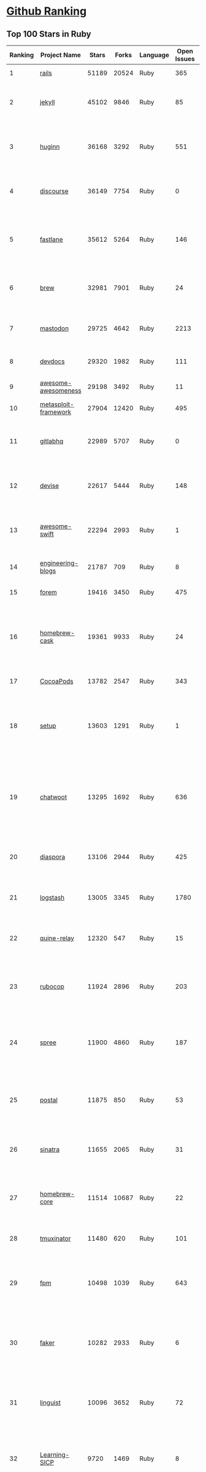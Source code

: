 [Github Ranking](../README.md)
==========

## Top 100 Stars in Ruby

| Ranking | Project Name | Stars | Forks | Language | Open Issues | Description | Last Commit |
| ------- | ------------ | ----- | ----- | -------- | ----------- | ----------- | ----------- |
| 1 | [rails](https://github.com/rails/rails) | 51189 | 20524 | Ruby | 365 | Ruby on Rails | 2022-08-08T01:26:36Z |
| 2 | [jekyll](https://github.com/jekyll/jekyll) | 45102 | 9846 | Ruby | 85 | :globe_with_meridians: Jekyll is a blog-aware static site generator in Ruby | 2022-08-06T20:15:42Z |
| 3 | [huginn](https://github.com/huginn/huginn) | 36168 | 3292 | Ruby | 551 | Create agents that monitor and act on your behalf.  Your agents are standing by! | 2022-07-19T04:35:22Z |
| 4 | [discourse](https://github.com/discourse/discourse) | 36149 | 7754 | Ruby | 0 | A platform for community discussion. Free, open, simple. | 2022-08-08T01:56:30Z |
| 5 | [fastlane](https://github.com/fastlane/fastlane) | 35612 | 5264 | Ruby | 146 | 🚀 The easiest way to automate building and releasing your iOS and Android apps | 2022-08-06T17:41:57Z |
| 6 | [brew](https://github.com/Homebrew/brew) | 32981 | 7901 | Ruby | 24 | 🍺 The missing package manager for macOS (or Linux) | 2022-08-08T02:41:23Z |
| 7 | [mastodon](https://github.com/mastodon/mastodon) | 29725 | 4642 | Ruby | 2213 | Your self-hosted, globally interconnected microblogging community | 2022-08-07T20:49:35Z |
| 8 | [devdocs](https://github.com/freeCodeCamp/devdocs) | 29320 | 1982 | Ruby | 111 | API Documentation Browser | 2022-08-06T18:59:40Z |
| 9 | [awesome-awesomeness](https://github.com/bayandin/awesome-awesomeness) | 29198 | 3492 | Ruby | 11 | A curated list of awesome awesomeness | 2022-03-24T09:30:22Z |
| 10 | [metasploit-framework](https://github.com/rapid7/metasploit-framework) | 27904 | 12420 | Ruby | 495 | Metasploit Framework | 2022-08-08T02:59:47Z |
| 11 | [gitlabhq](https://github.com/gitlabhq/gitlabhq) | 22989 | 5707 | Ruby | 0 | GitLab CE Mirror \| Please open new issues in our issue tracker on GitLab.com | 2022-08-08T00:09:54Z |
| 12 | [devise](https://github.com/heartcombo/devise) | 22617 | 5444 | Ruby | 148 | Flexible authentication solution for Rails with Warden. | 2022-07-07T09:58:31Z |
| 13 | [awesome-swift](https://github.com/matteocrippa/awesome-swift) | 22294 | 2993 | Ruby | 1 | A collaborative list of awesome Swift libraries and resources. Feel free to contribute! | 2022-08-04T14:55:58Z |
| 14 | [engineering-blogs](https://github.com/kilimchoi/engineering-blogs) | 21787 | 709 | Ruby | 8 | A curated list of engineering blogs | 2022-08-01T08:18:29Z |
| 15 | [forem](https://github.com/forem/forem) | 19416 | 3450 | Ruby | 475 | For empowering community 🌱 | 2022-08-08T02:14:44Z |
| 16 | [homebrew-cask](https://github.com/Homebrew/homebrew-cask) | 19361 | 9933 | Ruby | 24 | 🍻 A CLI workflow for the administration of macOS applications distributed as binaries | 2022-08-08T02:47:32Z |
| 17 | [CocoaPods](https://github.com/CocoaPods/CocoaPods) | 13782 | 2547 | Ruby | 343 | The Cocoa Dependency Manager. | 2022-08-05T00:09:53Z |
| 18 | [setup](https://github.com/lewagon/setup) | 13603 | 1291 | Ruby | 1 | Setup instructions for Le Wagon's students on their first day of Web Development Bootcamp | 2022-08-05T16:44:49Z |
| 19 | [chatwoot](https://github.com/chatwoot/chatwoot) | 13295 | 1692 | Ruby | 636 | Open-source customer engagement suite, an alternative to Intercom, Zendesk, Salesforce Service Cloud etc. 🔥💬 | 2022-08-07T20:49:12Z |
| 20 | [diaspora](https://github.com/diaspora/diaspora) | 13106 | 2944 | Ruby | 425 | A privacy-aware, distributed, open source social network. | 2022-08-07T19:44:34Z |
| 21 | [logstash](https://github.com/elastic/logstash) | 13005 | 3345 | Ruby | 1780 | Logstash - transport and process your logs, events, or other data | 2022-08-06T20:22:30Z |
| 22 | [quine-relay](https://github.com/mame/quine-relay) | 12320 | 547 | Ruby | 15 | An uroboros program with 100+ programming languages | 2022-06-03T03:23:51Z |
| 23 | [rubocop](https://github.com/rubocop/rubocop) | 11924 | 2896 | Ruby | 203 | A Ruby static code analyzer and formatter, based on the community Ruby style guide. | 2022-08-08T00:37:20Z |
| 24 | [spree](https://github.com/spree/spree) | 11900 | 4860 | Ruby | 187 | Open Source multi-language/multi-currency/multi-store eCommerce platform | 2022-08-05T13:28:27Z |
| 25 | [postal](https://github.com/postalserver/postal) | 11875 | 850 | Ruby | 53 | ✉️ A fully featured open source mail delivery platform for incoming & outgoing e-mail | 2022-07-22T00:58:31Z |
| 26 | [sinatra](https://github.com/sinatra/sinatra) | 11655 | 2065 | Ruby | 31 | Classy web-development dressed in a DSL (official / canonical repo) | 2022-08-04T14:44:01Z |
| 27 | [homebrew-core](https://github.com/Homebrew/homebrew-core) | 11514 | 10687 | Ruby | 22 | 🍻 Default formulae for the missing package manager for macOS (or Linux) | 2022-08-08T03:03:13Z |
| 28 | [tmuxinator](https://github.com/tmuxinator/tmuxinator) | 11480 | 620 | Ruby | 101 | Manage complex tmux sessions easily | 2022-06-09T14:26:55Z |
| 29 | [fpm](https://github.com/jordansissel/fpm) | 10498 | 1039 | Ruby | 643 | Effing package management! Build packages for multiple platforms (deb, rpm, etc) with great ease and sanity. | 2022-07-05T23:26:24Z |
| 30 | [faker](https://github.com/faker-ruby/faker) | 10282 | 2933 | Ruby | 6 | A library for generating fake data such as names, addresses, and phone numbers. | 2022-08-06T19:15:14Z |
| 31 | [linguist](https://github.com/github/linguist) | 10096 | 3652 | Ruby | 72 | Language Savant. If your repository's language is being reported incorrectly, send us a pull request! | 2022-08-07T12:34:31Z |
| 32 | [Learning-SICP](https://github.com/DeathKing/Learning-SICP) | 9720 | 1469 | Ruby | 8 | MIT视频公开课《计算机程序的构造和解释》中文化项目及课程学习资料搜集。 | 2022-02-27T13:57:02Z |
| 33 | [liquid](https://github.com/Shopify/liquid) | 9694 | 1269 | Ruby | 221 | Liquid markup language. Safe, customer facing template language for flexible web apps.  | 2022-08-05T19:22:27Z |
| 34 | [capybara](https://github.com/teamcapybara/capybara) | 9632 | 1409 | Ruby | 1 | Acceptance test framework for web applications | 2022-07-29T21:56:28Z |
| 35 | [grape](https://github.com/ruby-grape/grape) | 9571 | 1217 | Ruby | 201 | An opinionated framework for creating REST-like APIs in Ruby. | 2022-07-31T13:55:00Z |
| 36 | [octopress](https://github.com/imathis/octopress) | 9363 | 2724 | Ruby | 176 | Octopress is an obsessively designed framework for Jekyll blogging. It’s easy to configure and easy to deploy. Sweet huh? | 2022-05-29T06:22:05Z |
| 37 | [activeadmin](https://github.com/activeadmin/activeadmin) | 9216 | 3298 | Ruby | 317 | The administration framework for Ruby on Rails applications. | 2022-08-02T01:10:11Z |
| 38 | [resque](https://github.com/resque/resque) | 9157 | 1652 | Ruby | 54 | Resque is a Redis-backed Ruby library for creating background jobs, placing them on multiple queues, and processing them later. | 2022-08-07T13:08:30Z |
| 39 | [guides](https://github.com/thoughtbot/guides) | 9133 | 1370 | Ruby | 0 | A guide for programming in style. | 2022-08-05T13:21:47Z |
| 40 | [bourbon](https://github.com/thoughtbot/bourbon) | 9095 | 906 | Ruby | 5 | A Lightweight Sass Tool Set | 2022-08-05T22:56:43Z |
| 41 | [paperclip](https://github.com/thoughtbot/paperclip) | 9056 | 2404 | Ruby | 34 | Easy file attachment management for ActiveRecord | 2022-07-04T15:26:13Z |
| 42 | [carrierwave](https://github.com/carrierwaveuploader/carrierwave) | 8708 | 1629 | Ruby | 138 | Classier solution for file uploads for Rails, Sinatra and other Ruby web frameworks | 2022-07-23T10:32:04Z |
| 43 | [whenever](https://github.com/javan/whenever) | 8615 | 719 | Ruby | 61 | Cron jobs in Ruby | 2022-03-08T15:46:17Z |
| 44 | [kaminari](https://github.com/kaminari/kaminari) | 8241 | 1076 | Ruby | 40 | ⚡ A Scope & Engine based, clean, powerful, customizable and sophisticated paginator for Ruby webapps | 2022-08-07T09:48:28Z |
| 45 | [simple_form](https://github.com/heartcombo/simple_form) | 7992 | 1313 | Ruby | 18 | Forms made easy for Rails! It's tied to a simple DSL, with no opinion on markup. | 2022-07-18T14:15:33Z |
| 46 | [remote-working](https://github.com/greatghoul/remote-working) | 7940 | 756 | Ruby | 0 | 收集整理远程工作相关的资料 | 2022-08-06T03:30:47Z |
| 47 | [pundit](https://github.com/varvet/pundit) | 7698 | 593 | Ruby | 10 | Minimal authorization through OO design and pure Ruby classes | 2022-07-18T12:15:23Z |
| 48 | [rails_admin](https://github.com/railsadminteam/rails_admin) | 7656 | 2233 | Ruby | 177 | RailsAdmin is a Rails engine that provides an easy-to-use interface for managing your data | 2022-08-07T14:39:54Z |
| 49 | [omniauth](https://github.com/omniauth/omniauth) | 7557 | 977 | Ruby | 83 | OmniAuth is a flexible authentication system utilizing Rack middleware. | 2022-06-24T11:33:47Z |
| 50 | [jazzy](https://github.com/realm/jazzy) | 7163 | 404 | Ruby | 100 | Soulful docs for Swift & Objective-C | 2022-07-23T11:14:19Z |
| 51 | [chef](https://github.com/chef/chef) | 6971 | 2565 | Ruby | 349 | Chef Infra, a powerful automation platform that transforms infrastructure into code automating how infrastructure is configured, deployed and managed across any environment, at any scale | 2022-08-05T17:02:23Z |
| 52 | [middleman](https://github.com/middleman/middleman) | 6863 | 746 | Ruby | 10 | Hand-crafted frontend development | 2022-08-04T01:41:54Z |
| 53 | [dotfiles](https://github.com/skwp/dotfiles) | 6858 | 1450 | Ruby | 0 | YADR - The best vim,git,zsh plugins and the cleanest vimrc you've ever seen | 2022-01-17T04:38:58Z |
| 54 | [github-changelog-generator](https://github.com/github-changelog-generator/github-changelog-generator) | 6854 | 854 | Ruby | 136 | Automatically generate change log from your tags, issues, labels and pull requests on GitHub. | 2022-04-10T17:02:40Z |
| 55 | [wpscan](https://github.com/wpscanteam/wpscan) | 6842 | 1130 | Ruby | 31 | WPScan WordPress security scanner. Written for security professionals and blog maintainers to test the security of their WordPress websites. | 2022-07-25T19:45:41Z |
| 56 | [how-to-contribute-to-open-source](https://github.com/freeCodeCamp/how-to-contribute-to-open-source) | 6795 | 1472 | Ruby | 22 | A guide to contributing to open source | 2022-08-07T16:50:58Z |
| 57 | [better_errors](https://github.com/BetterErrors/better_errors) | 6780 | 444 | Ruby | 39 | Better error page for Rack apps | 2021-10-19T10:31:25Z |
| 58 | [scientist](https://github.com/github/scientist) | 6702 | 481 | Ruby | 9 | :microscope: A Ruby library for carefully refactoring critical paths. | 2022-05-20T20:03:39Z |
| 59 | [puppet](https://github.com/puppetlabs/puppet) | 6637 | 2245 | Ruby | 0 | Server automation framework and application | 2022-08-05T11:49:56Z |
| 60 | [bullet](https://github.com/flyerhzm/bullet) | 6596 | 377 | Ruby | 84 | help to kill N+1 queries and unused eager loading | 2022-06-20T10:05:47Z |

